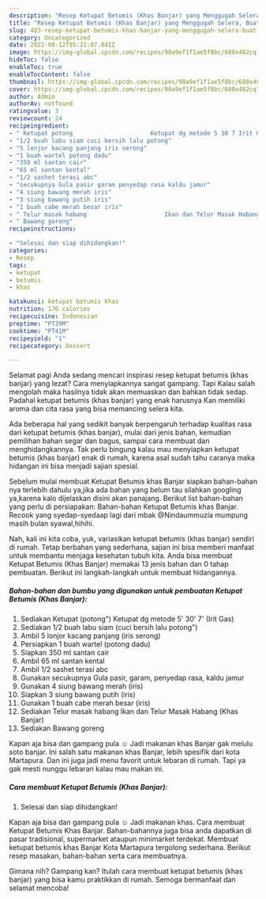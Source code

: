 ```yaml
---
description: "Resep Ketupat Betumis (Khas Banjar) yang Menggugah Selera, Buat Buka Puasa}"
title: "Resep Ketupat Betumis (Khas Banjar) yang Menggugah Selera, Buat Buka Puasa}"
slug: 483-resep-ketupat-betumis-khas-banjar-yang-menggugah-selera-buat-buka-puasa
category: Uncategorized
date: 2022-08-12T05:21:07.841Z
image: https://img-global.cpcdn.com/recipes/98a9ef1f1ae5f8bc/680x482cq70/ketupat-betumis-khas-banjar-foto-resep-utama.jpg
hideToc: false
enableToc: true
enableTocContent: false
thumbnail: https://img-global.cpcdn.com/recipes/98a9ef1f1ae5f8bc/680x482cq70/ketupat-betumis-khas-banjar-foto-resep-utama.jpg
cover: https://img-global.cpcdn.com/recipes/98a9ef1f1ae5f8bc/680x482cq70/ketupat-betumis-khas-banjar-foto-resep-utama.jpg
author: Admin
authorAv: notfound
ratingvalue: 3
reviewcount: 24
recipeingredient:
- " Ketupat potong                      Ketupat dg metode 5 30 7 Irit Gas"
- "1/2 buah labu siam cuci bersih lalu potong"
- "5 lonjor kacang panjang iris serong"
- "1 buah wartel potong dadu"
- "350 ml santan cair"
- "65 ml santan kental"
- "1/2 sashet terasi abc"
- "secukupnya Gula pasir garam penyedap rasa kaldu jamur"
- "4 siung bawang merah iris"
- "3 siung bawang putih iris"
- "1 buah cabe merah besar iris"
- " Telur masak habang                      Ikan dan Telur Masak Habang Khas Banjar"
- " Bawang goreng"
recipeinstructions:

- "Selesai dan siap dihidangkan!"
categories:
- Resep
tags:
- ketupat
- betumis
- khas

katakunci: ketupat betumis khas 
nutrition: 176 calories
recipecuisine: Indonesian
preptime: "PT39M"
cooktime: "PT41M"
recipeyield: "1"
recipecategory: Dessert

---
```



Selamat pagi Anda sedang mencari inspirasi resep ketupat betumis (khas banjar) yang lezat? Cara menyiapkannya sangat gampang. Tapi Kalau salah mengolah maka hasilnya tidak akan memuaskan dan bahkan tidak sedap. Padahal ketupat betumis (khas banjar) yang enak harusnya Kan memiliki aroma dan cita rasa yang bisa memancing selera kita.


Ada beberapa hal yang sedikit banyak berpengaruh terhadap kualitas rasa dari ketupat betumis (khas banjar), mulai dari jenis bahan, kemudian pemilihan bahan segar dan bagus, sampai cara membuat dan menghidangkannya. Tak perlu bingung kalau mau menyiapkan ketupat betumis (khas banjar) enak di rumah, karena asal sudah tahu caranya maka hidangan ini bisa menjadi sajian spesial.

Sebelum mulai membuat Ketupat Betumis khas Banjar siapkan bahan-bahan nya terlebih dahulu ya,jika ada bahan yang belum tau silahkan googling ya,karena kalo dijelaskan disini akan panajang. Berikut list bahan-bahan yang perlu di persiapakan: Bahan-bahan Ketupat Betumis khas Banjar. Recook yang syedap-syedaap lagi dari mbak @Nindaummuzia mumpung masih bulan syawal,hihihi.


Nah, kali ini kita coba, yuk, variasikan ketupat betumis (khas banjar) sendiri di rumah. Tetap berbahan yang sederhana, sajian ini bisa memberi manfaat untuk membantu menjaga kesehatan tubuh kita. Anda bisa membuat Ketupat Betumis (Khas Banjar) memakai 13 jenis bahan dan 0 tahap pembuatan. Berikut ini langkah-langkah untuk membuat hidangannya.

<!--inarticleads1-->

##### Bahan-bahan dan bumbu yang digunakan untuk pembuatan Ketupat Betumis (Khas Banjar):

1. Sediakan  Ketupat (potong&#34;)                      Ketupat dg metode 5&#39; 30&#39; 7&#39; (Irit Gas)
1. Sediakan 1/2 buah labu siam (cuci bersih lalu potong&#34;)
1. Ambil 5 lonjor kacang panjang (iris serong)
1. Persiapkan 1 buah wartel (potong dadu)
1. Siapkan 350 ml santan cair
1. Ambil 65 ml santan kental
1. Ambil 1/2 sashet terasi abc
1. Gunakan secukupnya Gula pasir, garam, penyedap rasa, kaldu jamur
1. Gunakan 4 siung bawang merah (iris)
1. Siapkan 3 siung bawang putih (iris)
1. Gunakan 1 buah cabe merah besar (iris)
1. Sediakan  Telur masak habang                      Ikan dan Telur Masak Habang (Khas Banjar)
1. Sediakan  Bawang goreng


Kapan aja bisa dan gampang pula ☺️ Jadi makanan khas Banjar gak melulu soto banjar. Ini salah satu makanan khas Banjar, lebih spesifik dari kota Martapura. Dan ini juga jadi menu favorit untuk lebaran di rumah. Tapi ya gak mesti nunggu lebaran kalau mau makan ini. 

<!--inarticleads2-->

##### Cara membuat Ketupat Betumis (Khas Banjar):


1. Selesai dan siap dihidangkan!

Kapan aja bisa dan gampang pula ☺️ Jadi makanan khas. Cara membuat Ketupat Betumis Khas Banjar. Bahan-bahannya juga bisa anda dapatkan di pasar tradisional, supermarket ataupun minimarket terdekat. Membuat ketupat betumis khas Banjar Kota Martapura tergolong sederhana. Berikut resep masakan, bahan-bahan serta cara membuatnya. 

Gimana nih? Gampang kan? Itulah cara membuat ketupat betumis (khas banjar) yang bisa kamu praktikkan di rumah. Semoga bermanfaat dan selamat mencoba!
